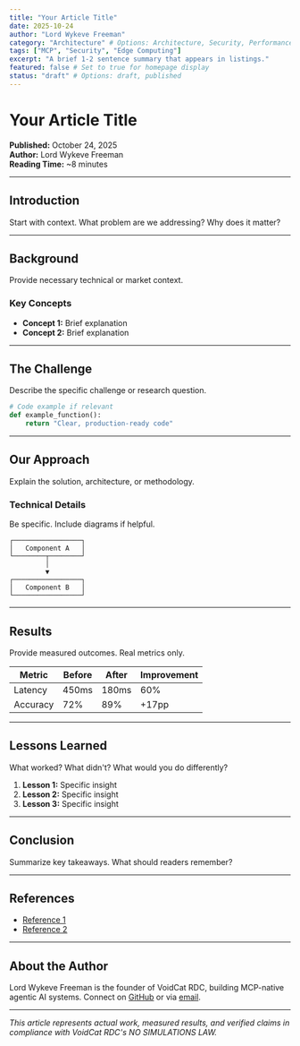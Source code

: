 ```yaml
---
title: "Your Article Title"
date: 2025-10-24
author: "Lord Wykeve Freeman"
category: "Architecture" # Options: Architecture, Security, Performance, Engineering, Research
tags: ["MCP", "Security", "Edge Computing"]
excerpt: "A brief 1-2 sentence summary that appears in listings."
featured: false # Set to true for homepage display
status: "draft" # Options: draft, published
---
```


# Your Article Title

**Published:** October 24, 2025  
**Author:** Lord Wykeve Freeman  
**Reading Time:** ~8 minutes

---

## Introduction

Start with context. What problem are we addressing? Why does it matter?

---

## Background

Provide necessary technical or market context.

### Key Concepts
- **Concept 1:** Brief explanation
- **Concept 2:** Brief explanation

---

## The Challenge

Describe the specific challenge or research question.

```python
# Code example if relevant
def example_function():
    return "Clear, production-ready code"
```

---

## Our Approach

Explain the solution, architecture, or methodology.

### Technical Details

Be specific. Include diagrams if helpful.

```
┌─────────────────┐
│   Component A   │
└────────┬────────┘
         │
         ▼
┌─────────────────┐
│   Component B   │
└─────────────────┘
```

---

## Results

Provide measured outcomes. Real metrics only.

| Metric | Before | After | Improvement |
|--------|--------|-------|-------------|
| Latency | 450ms | 180ms | 60% |
| Accuracy | 72% | 89% | +17pp |

---

## Lessons Learned

What worked? What didn't? What would you do differently?

1. **Lesson 1:** Specific insight
2. **Lesson 2:** Specific insight
3. **Lesson 3:** Specific insight

---

## Conclusion

Summarize key takeaways. What should readers remember?

---

## References

- [Reference 1](https://example.com)
- [Reference 2](https://example.com)

---

## About the Author

Lord Wykeve Freeman is the founder of VoidCat RDC, building MCP-native agentic AI systems. Connect on [GitHub](https://github.com/sorrowscry86) or via [email](mailto:sorrowscry86@voidcat.org).

---

*This article represents actual work, measured results, and verified claims in compliance with VoidCat RDC's NO SIMULATIONS LAW.*
